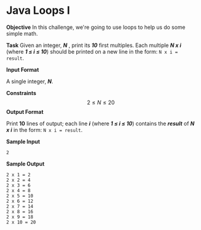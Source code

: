 # Java Loops I

**Objective**
In this challenge, we're going to use loops to help us do some simple math.

**Task**
Given an integer, ***N*** , print its ***10*** first multiples. Each multiple ***N x i*** (where  ***1 ≤ i ≤  10***) should be printed on a new line in the form: `N x i = result`.

**Input Format**

A single integer, ***N***.

**Constraints**
$$
2 ≤ N ≤ 20
$$
**Output Format**

Print **10** lines of output; each line ***i*** (where  ***1 ≤ i ≤  10***) contains the ***result*** of ***N x i*** in the form:
`N x i = result`.

**Sample Input**

```
2
```

**Sample Output**

```
2 x 1 = 2
2 x 2 = 4
2 x 3 = 6
2 x 4 = 8
2 x 5 = 10
2 x 6 = 12
2 x 7 = 14
2 x 8 = 16
2 x 9 = 18
2 x 10 = 20
```